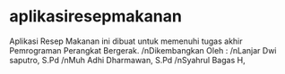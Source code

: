 # aplikasiresepmakanan
Aplikasi Resep Makanan ini dibuat untuk memenuhi tugas akhir Pemrograman Perangkat Bergerak. 
/nDikembangkan Oleh :
/nLanjar Dwi saputro, S.Pd
/nMuh Adhi Dharmawan, S.Pd
/nSyahrul Bagas H,
